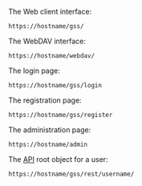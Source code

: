 The Web client interface:

```
https://hostname/gss/
```

The WebDAV interface:

```
https://hostname/webdav/
```

The login page:

```
https://hostname/gss/login
```

The registration page:

```
https://hostname/gss/register
```

The administration page:

```
https://hostname/admin
```

The [API](http://code.google.com/p/gss/wiki/API) root object for a user:

```
https://hostname/gss/rest/username/
```